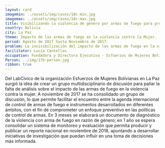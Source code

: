 ```yaml
---
layout: card
imagemin: ../assets/img/casos/18c-min.jpg
imagemax: ../assets/img/casos/18c-max.jpg
title: Visibilizando la violencia de género por armas de fuego para promover políticas públicas efectivas para su control
country: Bolivia  
city: La Paz
theme: Impacto de las armas de fuego en la violencia contra la Mujer.
period: Agosto de 2017 hasta Noviembre de 2017.
problem: La invisibilización del impacto de las armas de fuego en la violencia intrafamiliar y contra la mujer, producida por la ausencia de desagregación de violencia armada contra la mujer en las estadísticas de seguridad ciudadana del área metropolitana de La Paz.
facilitator: Lucía Centellas
occupation: Fundadora y Directora Ejecutiva - Esfuerzos de Mujeres Bolivianas
Person: ../img/17b-person.jpg
ribbon: true
---
```


Del LabCivico de la organización Esfuerzos de Mujeres Bolivianas en La Paz surgió la idea de crear un grupo multidisciplinario de discusión para paliar la falta de análisis sobre el impacto de las armas de fuego en la violencia contra la mujer. A noviembre de 2017 se ha consolidado un grupo de discusión, lo que permite facilitar el encuentro entre la agenda internacional de control de armas de fuego e instrumentos desarrollados en diferentes ámbitos, con el fin de comprometer un enfoque preventivo en las políticas de control de armas. En 3 meses se elaborará un documento de diagnóstico de la violencia con arma de fuego en razón de género; en 1 año se espera consolidar un sistema de monitoreo y evaluación que permita producir y publicar un reporte nacional en noviembre de 2018, apuntando a desarrollar iniciativas de investigación que puedan influir en una toma de decisiones más informada.

